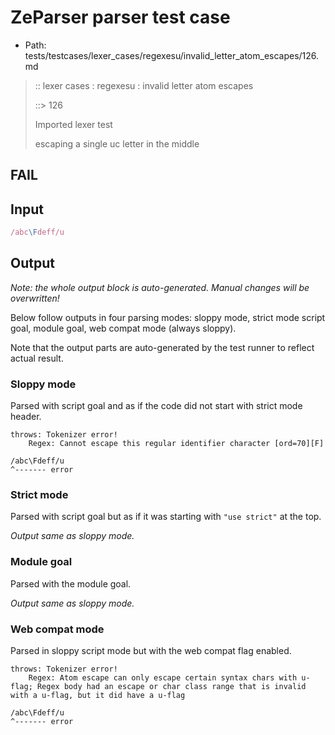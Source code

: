 # ZeParser parser test case

- Path: tests/testcases/lexer_cases/regexesu/invalid_letter_atom_escapes/126.md

> :: lexer cases : regexesu : invalid letter atom escapes
>
> ::> 126
>
> Imported lexer test
>
> escaping a single uc letter in the middle

## FAIL

## Input

`````js
/abc\Fdeff/u
`````

## Output

_Note: the whole output block is auto-generated. Manual changes will be overwritten!_

Below follow outputs in four parsing modes: sloppy mode, strict mode script goal, module goal, web compat mode (always sloppy).

Note that the output parts are auto-generated by the test runner to reflect actual result.

### Sloppy mode

Parsed with script goal and as if the code did not start with strict mode header.

`````
throws: Tokenizer error!
    Regex: Cannot escape this regular identifier character [ord=70][F]

/abc\Fdeff/u
^------- error
`````

### Strict mode

Parsed with script goal but as if it was starting with `"use strict"` at the top.

_Output same as sloppy mode._

### Module goal

Parsed with the module goal.

_Output same as sloppy mode._

### Web compat mode

Parsed in sloppy script mode but with the web compat flag enabled.

`````
throws: Tokenizer error!
    Regex: Atom escape can only escape certain syntax chars with u-flag; Regex body had an escape or char class range that is invalid with a u-flag, but it did have a u-flag

/abc\Fdeff/u
^------- error
`````


